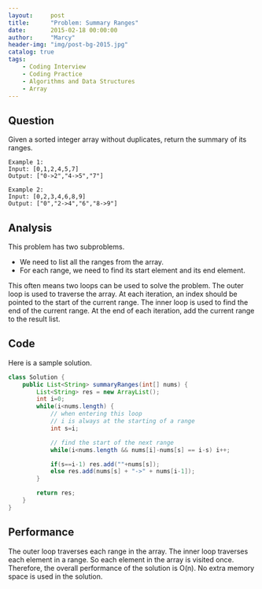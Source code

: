 ```yaml
---
layout:     post
title:      "Problem: Summary Ranges"
date:       2015-02-18 00:00:00
author:     "Marcy"
header-img: "img/post-bg-2015.jpg"
catalog: true
tags:
    - Coding Interview
    - Coding Practice
    - Algorithms and Data Structures
    - Array
---
```


## Question

Given a sorted integer array without duplicates, return the summary of its ranges.

```
Example 1:
Input: [0,1,2,4,5,7]
Output: ["0->2","4->5","7"]
```

```
Example 2:
Input: [0,2,3,4,6,8,9]
Output: ["0","2->4","6","8->9"]
```

## Analysis

This problem has two subproblems. 
- We need to list all the ranges from the array. 
- For each range, we need to find its start element and its end element.

This often means two loops can be used to solve the problem.
The outer loop is used to traverse the array. At each iteration, an index should be pointed to the start of the current range.
The inner loop is used to find the end of the current range.
At the end of each iteration, add the current range to the result list.

## Code

Here is a sample solution.

```java
class Solution {
    public List<String> summaryRanges(int[] nums) {
        List<String> res = new ArrayList();
        int i=0;
        while(i<nums.length) {
            // when entering this loop
            // i is always at the starting of a range
            int s=i;

            // find the start of the next range
            while(i<nums.length && nums[i]-nums[s] == i-s) i++;

            if(s==i-1) res.add(""+nums[s]);
            else res.add(nums[s] + "->" + nums[i-1]);
        }

        return res;
    }
}
```

## Performance

The outer loop traverses each range in the array. The inner loop traverses each element in a range. So each element in the array is visited once. Therefore, the overall performance of the solution is O(n). No extra memory space is used in the solution.
